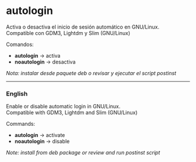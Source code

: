 # autologin
Activa o desactiva el inicio de sesión automático en GNU/Linux.<br> Compatible con GDM3, Lightdm y Slim (GNU/Linux)

Comandos:

<ul><li><b>autologin</b> -> activa</li>
  <li><b>noautologin</b> -> desactiva</li></ul>

<i>Nota: instalar desde paquete deb o revisar y ejecutar el script postinst</i>

<hr>

### English

Enable or disable automatic login in GNU/Linux.<br> Compatible with GDM3, Lightdm and Slim (GNU/Linux)

Commands:

<ul><li><b>autologin</b> -> activate</li>
  <li><b>noautologin</b> -> disable</li></ul>

<i>Note: install from deb package or review and run postinst script</i>


